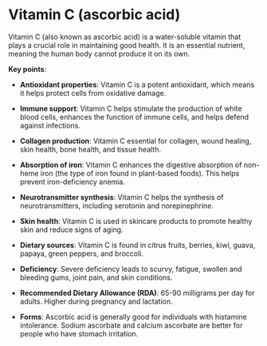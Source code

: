 <!--
source: gpt-3 + jph editing
aka: ascorbic acid
tags: vitamins
-->

# Vitamin C (ascorbic acid)

Vitamin C (also known as ascorbic acid) is a water-soluble vitamin that plays a crucial role in maintaining good health. It is an essential nutrient, meaning the human body cannot produce it on its own.

**Key points**:

* **Antioxidant properties**: Vitamin C is a potent antioxidant, which means it helps protect cells from oxidative damage.

* **Immune support**: Vitamin C helps stimulate the production of white blood cells, enhances the function of immune cells, and helps defend against infections.

* **Collagen production**: Vitamin C essential for collagen, wound healing, skin health, bone health, and tissue health.

* **Absorption of iron**: Vitamin C enhances the digestive absorption of non-heme iron (the type of iron found in plant-based foods). This helps prevent iron-deficiency anemia.

* **Neurotransmitter synthesis**: Vitamin C helps the synthesis of neurotransmitters, including serotonin and norepinephrine.

* **Skin health**: Vitamin C is used in skincare products to promote healthy skin and reduce signs of aging.

* **Dietary sources**: Vitamin C is found in citrus fruits, berries, kiwi, guava, papaya, green peppers, and broccoli.

* **Deficiency**: Severe deficiency leads to scurvy, fatigue, swollen and bleeding gums, joint pain, and skin conditions.

* **Recommended Dietary Allowance (RDA)**: 65-90 milligrams per day for adults. Higher during pregnancy and lactation.

* **Forms**: Ascorbic acid is generally good for individuals with histamine intolerance. Sodium ascorbate and calcium ascorbate are better for people who have stomach irritation.
 